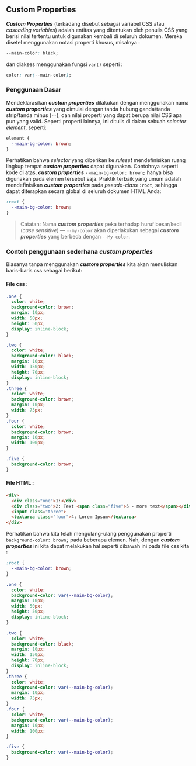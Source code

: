 ## Custom Properties

***Custom Properties*** (terkadang disebut sebagai variabel CSS atau *cascading variables*) adalah entitas yang ditentukan oleh penulis CSS yang berisi nilai tertentu untuk digunakan kembali di seluruh dokumen. Mereka disetel menggunakan notasi properti khusus, misalnya :
```css 
--main-color: black;
``` 
dan diakses menggunakan fungsi `var()` seperti :
```css 
color: var(--main-color);
```

### Penggunaan Dasar

Mendeklarasikan ***custom properties*** dilakukan dengan menggunakan nama ***custom properties*** yang dimulai dengan tanda hubung ganda/tanda strip/tanda minus (`--`), dan nilai properti yang dapat berupa nilai CSS apa pun yang valid. Seperti properti lainnya, ini ditulis di dalam sebuah *selector element*, seperti:

```css
element {
  --main-bg-color: brown;
}
```

Perhatikan bahwa *selector* yang diberikan ke *ruleset* mendefinisikan ruang lingkup tempat ***custom properties*** dapat digunakan. Contohnya seperti kode di atas, ***custom properties*** `--main-bg-color: brown;` hanya bisa digunakan pada elemen tersebut saja. Praktik terbaik yang umum adalah mendefinisikan ***custom properties*** pada *pseudo-class* `:root`, sehingga dapat diterapkan secara global di seluruh dokumen HTML Anda:

```css
:root {
  --main-bg-color: brown;
}
```

> Catatan: Nama ***custom properties*** peka terhadap huruf besar/kecil (*case sensitive*) — `--my-color` akan diperlakukan sebagai ***custom properties*** yang berbeda dengan `--My-color`.

### Contoh penggunaan sederhana ***custom properties***

Biasanya tanpa menggunakan ***custom properties*** kita akan menuliskan baris-baris css sebagai berikut:

#### File css :
```css
.one {
  color: white;
  background-color: brown;
  margin: 10px;
  width: 50px;
  height: 50px;
  display: inline-block;
}

.two {
  color: white;
  background-color: black;
  margin: 10px;
  width: 150px;
  height: 70px;
  display: inline-block;
}
.three {
  color: white;
  background-color: brown;
  margin: 10px;
  width: 75px;
}
.four {
  color: white;
  background-color: brown;
  margin: 10px;
  width: 100px;
}

.five {
  background-color: brown;
}
```

#### File HTML :

```html
<div>
  <div class="one">1:</div>
  <div class="two">2: Text <span class="five">5 - more text</span></div>
  <input class="three">
  <textarea class="four">4: Lorem Ipsum</textarea>
</div>
```	

Perhatikan bahwa kita telah mengulang-ulang penggunakan properti `background-color: brown;` pada beberapa elemen. Nah, dengan ***custom properties*** ini kita dapat melakukan hal seperti dibawah ini pada file css kita :

```css
:root {
  --main-bg-color: brown;
}

.one {
  color: white;
  background-color: var(--main-bg-color);
  margin: 10px;
  width: 50px;
  height: 50px;
  display: inline-block;
}

.two {
  color: white;
  background-color: black;
  margin: 10px;
  width: 150px;
  height: 70px;
  display: inline-block;
}
.three {
  color: white;
  background-color: var(--main-bg-color);
  margin: 10px;
  width: 75px;
}
.four {
  color: white;
  background-color: var(--main-bg-color);
  margin: 10px;
  width: 100px;
}

.five {
  background-color: var(--main-bg-color);
}
```
